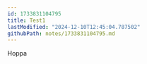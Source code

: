 ```yaml
---
id: 1733831104795
title: Test1
lastModified: "2024-12-10T12:45:04.787502"
githubPath: notes/1733831104795.md
---
```

Hoppa